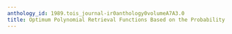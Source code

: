 ```yaml
---
anthology_id: 1989.tois_journal-ir0anthology0volumeA7A3.0
title: Optimum Polynomial Retrieval Functions Based on the Probability Ranking Principle
---
```

